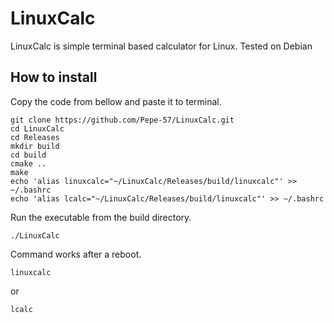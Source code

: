 # LinuxCalc
LinuxCalc is simple terminal based calculator for Linux.
Tested on Debian
## How to install
Copy the code from bellow and paste it to terminal.
```
git clone https://github.com/Pepe-57/LinuxCalc.git
cd LinuxCalc
cd Releases
mkdir build
cd build
cmake ..
make
echo 'alias linuxcalc="~/LinuxCalc/Releases/build/linuxcalc"' >> ~/.bashrc
echo 'alias lcalc="~/LinuxCalc/Releases/build/linuxcalc"' >> ~/.bashrc
```
Run the executable from the build directory.
```
./LinuxCalc
```
Command works after a reboot.
```
linuxcalc
```
or
```
lcalc
```
